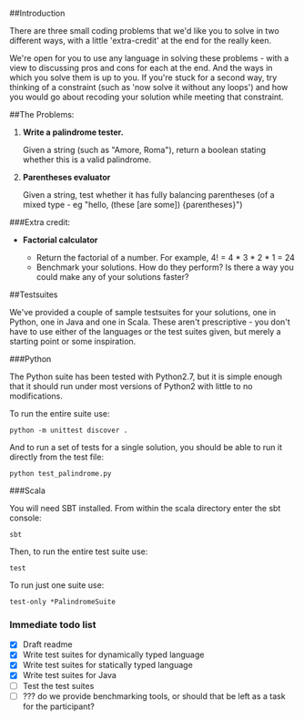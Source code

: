 ##Introduction

There are three small coding problems that we'd like you to solve in two different ways, with a little 'extra-credit' at the end for the really keen.

We're open for you to use any language in solving these problems - with a view to discussing pros and cons for each at the end. And the ways in which you solve them is up to you. If you're stuck for a second way, try thinking of a constraint (such as 'now solve it without any loops') and how you would go about recoding your solution while meeting that constraint.

##The Problems:

1. **Write a palindrome tester.**

   Given a string (such as "Amore, Roma"), return a boolean stating whether this is a valid palindrome.
   
2. **Parentheses evaluator**

   Given a string, test whether it has fully balancing parentheses (of a mixed type - eg "hello, (these [are some]) {parentheses}")
   
###Extra credit:

* **Factorial calculator**
  
   * Return the factorial of a number. For example, 4! = 4 * 3 * 2 * 1 = 24
   * Benchmark your solutions. How do they perform? Is there a way you could make any of your solutions faster?

##Testsuites

We've provided a couple of sample testsuites for your solutions, one in Python,
    one in Java and one in Scala. These aren't prescriptive - you don't have to use either of
    the languages or the test suites given, but merely a starting point or some
    inspiration.

###Python

The Python suite has been tested with Python2.7, but it is simple enough that it
should run under most versions of Python2 with little to no modifications.

To run the entire suite use:

```
python -m unittest discover .
```

And to run a set of tests for a single solution, you should be able to run it directly from the test
file:

```
python test_palindrome.py
```

###Scala

You will need SBT installed. From within the scala directory enter the sbt console:

```
sbt
```

Then, to run the entire test suite use:

```
test
```

To run just one suite use:

```
test-only *PalindromeSuite
```

### Immediate todo list

- [x] Draft readme
- [x] Write test suites for dynamically typed language
- [x] Write test suites for statically typed language
- [x] Write test suites for Java
- [ ] Test the test suites
- [ ] ??? do we provide benchmarking tools, or should that be left as a task for the participant?
